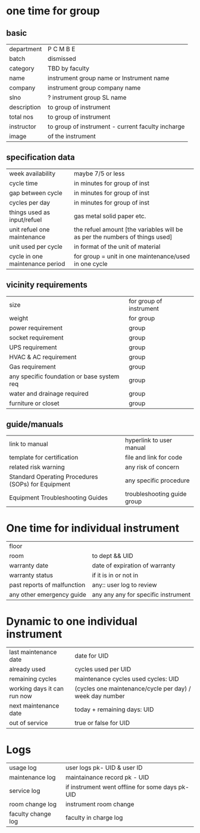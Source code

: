 # **one time for group**

## basic
| | |
|--|--|
| department| P C M B E |
| batch | dismissed |
| category| TBD by faculty |
| name| instrument group name or Instrument name |
| company | instrument group company name |
| slno| ? instrument group SL name |
| description | to group of instrument |
| total nos | to group of instrument |
| instructor| to group of instrument - current faculty incharge |
| image | of the instrument |

## specification data
| | |
|--|--|
| week availability | maybe 7/5 or less |
| cycle time| in minutes for group of inst |
| gap between cycle | in minutes for group of inst |
| cycles per day| in minutes for group of inst |
| things used as input/refuel | gas metal solid paper etc. |
| unit refuel one maintenance | the refuel amount [the variables will be as per the numbers of things used] |
| unit used per cycle | in format of the unit of material |
| cycle in one maintenance period | for group = unit in one maintenance/used in one cycle |

## vicinity requirements
| | |
|--|--|
| size| for group of instrument |
| weight| for group |
| power requirement | group |
| socket requirement| group |
| UPS requirement | group |
| HVAC & AC requirement | group |
| Gas requirement | group |
| any specific foundation or base system req | group |
| water and drainage required | group |
| furniture or closet | group |

## guide/manuals
| | |
|--|--|
| link to manual| hyperlink to user manual |
| template for certification | file and link for code |
| related risk warning | any risk of concern |
| Standard Operating Procedures (SOPs) for Equipment | any specific procedure |
| Equipment Troubleshooting Guides | troubleshooting guide group |

# **One time for individual instrument**
| | |
|--|--|
| floor||
| room | to dept && UID |
| warranty date| date of expiration of warranty |
| warranty status| if it is in or not in |
| past reports of malfunction| any:: user log to review |
| any other emergency guide| any any any for specific instrument |


# **Dynamic to one individual instrument**

| | |
|--|--|
| last maintenance date | date for UID |
| already used| cycles used per UID |
| remaining cycles| maintenance cycles used cycles: UID |
| working days it can run now | (cycles one maintenance/cycle per day) / week day number |
| next maintenance date | today + remaining days: UID |
| out of service| true or false for UID |


# **Logs**
| | |
|--|--|
| usage log| user logs pk- UID & user ID  |
| maintenance log | maintainance record pk - UID  |
| service log | if instrument went offline for some days pk- UID|
| room change log | instrument room change |
| faculty change log| faculty in charge log |
